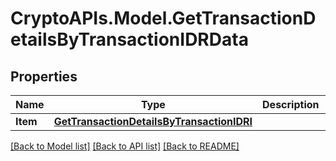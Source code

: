 # CryptoAPIs.Model.GetTransactionDetailsByTransactionIDRData

## Properties

Name | Type | Description | Notes
------------ | ------------- | ------------- | -------------
**Item** | [**GetTransactionDetailsByTransactionIDRI**](GetTransactionDetailsByTransactionIDRI.md) |  | 

[[Back to Model list]](../README.md#documentation-for-models) [[Back to API list]](../README.md#documentation-for-api-endpoints) [[Back to README]](../README.md)

